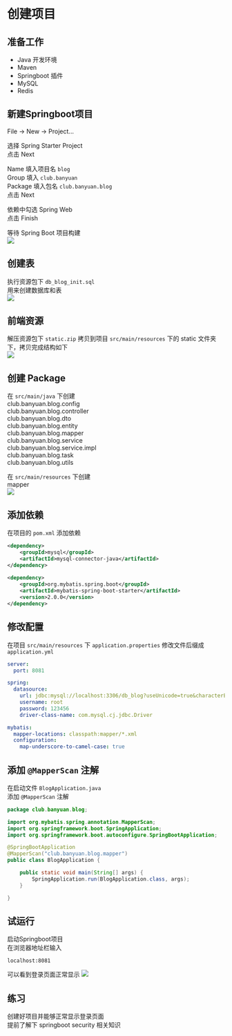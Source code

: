 # 创建项目

## 准备工作

+ Java 开发环境
+ Maven
+ Springboot 插件
+ MySQL
+ Redis

## 新建Springboot项目

File -> New -> Project... <br/>

选择 Spring Starter Project <br/>
点击 Next <br/>

Name 填入项目名 `blog` <br/>
Group 填入 `club.banyuan` <br/>
Package 填入包名 `club.banyuan.blog` <br/>
点击 Next <br/>

依赖中勾选 Spring Web <br/>
点击 Finish <br/>

等待 Spring Boot 项目构建 <br/>
![](./res01/01-01.png)

## 创建表
执行资源包下 `db_blog_init.sql` <br/>
用来创建数据库和表 <br/>
![](./res01/01-02.png)

## 前端资源
解压资源包下 `static.zip` 拷贝到项目 `src/main/resources` 下的 static 文件夹下，拷贝完成结构如下 <br/>
![](./res01/01-03.png)

## 创建 Package
在 `src/main/java` 下创建 <br/>
club.banyuan.blog.config <br/>
club.banyuan.blog.controller <br/>
club.banyuan.blog.dto <br/>
club.banyuan.blog.entity <br/>
club.banyuan.blog.mapper <br/>
club.banyuan.blog.service <br/>
club.banyuan.blog.service.impl <br/>
club.banyuan.blog.task <br/>
club.banyuan.blog.utils <br/>

在 `src/main/resources` 下创建 <br/>
mapper <br/>
![](./res01/01-04.png)

## 添加依赖
在项目的 `pom.xml` 添加依赖
```xml
<dependency>
	<groupId>mysql</groupId>
	<artifactId>mysql-connector-java</artifactId>
</dependency>
		
<dependency>
    <groupId>org.mybatis.spring.boot</groupId>
    <artifactId>mybatis-spring-boot-starter</artifactId>
    <version>2.0.0</version>
</dependency>
```
## 修改配置
在项目 `src/main/resources` 下 `application.properties` 修改文件后缀成 `application.yml` <br/>
```yml
server:
  port: 8081

spring:
  datasource:
    url: jdbc:mysql://localhost:3306/db_blog?useUnicode=true&characterEncoding=utf-8
    username: root
    password: 123456
    driver-class-name: com.mysql.cj.jdbc.Driver

mybatis:
  mapper-locations: classpath:mapper/*.xml
  configuration:
    map-underscore-to-camel-case: true
```

## 添加 `@MapperScan` 注解
在启动文件 `BlogApplication.java` <br/>
添加 `@MapperScan` 注解 <br/>
```java
package club.banyuan.blog;

import org.mybatis.spring.annotation.MapperScan;
import org.springframework.boot.SpringApplication;
import org.springframework.boot.autoconfigure.SpringBootApplication;

@SpringBootApplication
@MapperScan("club.banyuan.blog.mapper")
public class BlogApplication {

	public static void main(String[] args) {
		SpringApplication.run(BlogApplication.class, args);
	}

}
```

## 试运行
启动Springboot项目 <br/>
在浏览器地址栏输入 <br/>
```
localhost:8081
```
可以看到登录页面正常显示
![](./res01/01-05.png)

## 练习
创建好项目并能够正常显示登录页面 <br/>
提前了解下 springboot security 相关知识 <br/>
